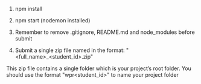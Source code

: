 1. npm install

2. npm start (nodemon installed)

3. Remember to remove .gitignore, README.md and node_modules before submit

4. Submit a single zip file named in the format: "<full_name>_<student_id>.zip"

This zip file contains a single folder which is your project’s root folder. You should use
the format "wpr<student_id>" to name your project folder